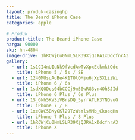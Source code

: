 ```yaml
---
layout: produk-casinghp
title: The Beard iPhone Case
categories: apple

# Produk
product-title: The Beard iPhone Case
harga: 90000
sku: hn-4804
image-drive: 1hRCWjCu0NmLSLR39XjQJRA1xDdcfnrA3
gallery:
  - url: 1s1CI4nUIuNk9fVcdAwTvXpxEckmktOdc
    title: iPhone 5 / 5s / SE
  - url: 1240MUsuAdBe4K1TOlOMju6jXpSXLiiWi
    title: iPhone 6 / 6s
  - url: 1sdXQODcs04bCCCj9m50wRG3vn4OhSJId
    title: iPhone 6 Plus / 6s Plus
  - url: 1S_Gkh5KVSiVBrsDQ_5yrrATLH3YNQvuG
    title: iPhone 7 / 8
  - url: 1xeGWC5BKyGKl29TzWsYlsMMb_CkosqHn
    title: iPhone 7 Plus / 8 Plus
  - url: 1hRCWjCu0NmLSLR39XjQJRA1xDdcfnrA3
    title: iPhone X
---
```

